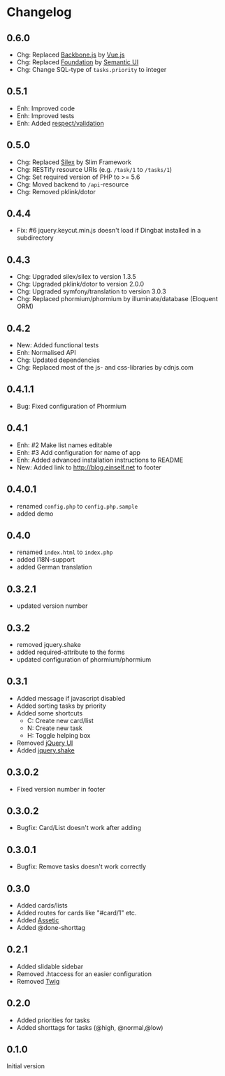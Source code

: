 # Changelog

## 0.6.0

* Chg: Replaced [Backbone.js][backbone] by [Vue.js][vue]
* Chg: Replaced [Foundation][foundation] by [Semantic UI][semanticui]
* Chg: Change SQL-type of `tasks.priority` to integer

## 0.5.1

* Enh: Improved code
* Enh: Improved tests
* Enh: Added [respect/validation][respectvalidation]

## 0.5.0

* Chg: Replaced [Silex][silex] by Slim Framework
* Chg: RESTify resource URIs (e.g. `/task/1` to `/tasks/1`)
* Chg: Set required version of PHP to >= 5.6
* Chg: Moved backend to `/api`-resource
* Chg: Removed pklink/dotor

## 0.4.4

* Fix: #6 jquery.keycut.min.js doesn't load if Dingbat installed in a subdirectory

## 0.4.3

* Chg: Upgraded silex/silex to version 1.3.5
* Chg: Upgraded pklink/dotor to version 2.0.0
* Chg: Upgraded symfony/translation to version 3.0.3
* Chg: Replaced phormium/phormium by illuminate/database (Eloquent ORM)

## 0.4.2

* New: Added functional tests
* Enh: Normalised API
* Chg: Updated dependencies
* Chg: Replaced most of the js- and css-libraries by cdnjs.com

## 0.4.1.1

* Bug: Fixed configuration of Phormium

## 0.4.1

* Enh: #2 Make list names editable
* Enh: #3 Add configuration for name of app
* Enh: Added advanced installation instructions to README
* New: Added link to http://blog.einself.net to footer

## 0.4.0.1

* renamed `config.php` to `config.php.sample`
* added demo

## 0.4.0

* renamed `index.html` to `index.php`
* added I18N-support
* added German translation

## 0.3.2.1

* updated version number

## 0.3.2

* removed jquery.shake
* added required-attribute to the forms
* updated configuration of phormium/phormium

## 0.3.1

* Added message if javascript disabled
* Added sorting tasks by priority
* Added some shortcuts
    * C: Create new card/list
    * N: Create new task
    * H: Toggle helping box
* Removed [jQuery UI](http://jqueryui.com/)
* Added [jquery.shake](http://github.com/pklink/jquery.shake)

## 0.3.0.2

* Fixed version number in footer

## 0.3.0.2

* Bugfix: Card/List doesn't work after adding

## 0.3.0.1

* Bugfix: Remove tasks doesn't work correctly

## 0.3.0

* Added cards/lists
* Added routes for cards like "#card/1" etc.
* Added [Assetic][assetic]
* Added @done-shorttag

## 0.2.1

* Added slidable sidebar
* Removed .htaccess for an easier configuration
* Removed [Twig][twig]

## 0.2.0

* Added priorities for tasks
* Added shorttags for tasks (@high, @normal,@low)

## 0.1.0

Initial version

[assetic]: http://github.com/kriswallsmith/assetic
[backbone]: http://backbonejs.org/
[foundation]: http://foundation.zurb.com/
[respectvalidation]: https://github.com/Respect/Validation
[semanticui]: http://semantic-ui.com/
[silex]: http://silex.sensiolabs.org/
[twig]: http://twig.sensiolabs.org/
[vue]: http://vuejs.org/